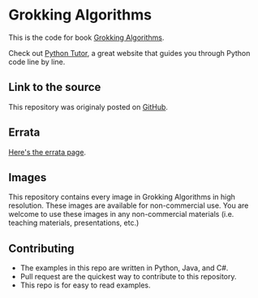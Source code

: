 # Grokking Algorithms

This is the code for book [Grokking Algorithms](https://www.manning.com/bhargava).

Check out [Python Tutor](http://pythontutor.com/), a great website that guides you through Python code line by line.

## Link to the source

This repository was originaly posted on [GitHub](https://github.com/egonSchiele/grokking_algorithms).

## Errata

[Here's the errata page](http://adit.io/errata.html).

## Images

This repository contains every image in Grokking Algorithms in high resolution. These images are available for non-commercial use. You are welcome to use these images in any non-commercial materials (i.e. teaching materials, presentations, etc.)

## Contributing

- The examples in this repo are written in Python, Java, and C#.
- Pull request are the quickest way to contribute to this repository.
- This repo is for easy to read examples.
